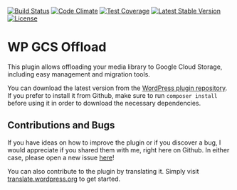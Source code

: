 [![Build Status](https://api.travis-ci.org/felixarntz/wp-gcs-offload.png?branch=master)](https://travis-ci.org/felixarntz/wp-gcs-offload)
[![Code Climate](https://codeclimate.com/github/felixarntz/wp-gcs-offload/badges/gpa.svg)](https://codeclimate.com/github/felixarntz/wp-gcs-offload)
[![Test Coverage](https://codeclimate.com/github/felixarntz/wp-gcs-offload/badges/coverage.svg)](https://codeclimate.com/github/felixarntz/wp-gcs-offload/coverage)
[![Latest Stable Version](https://poser.pugx.org/felixarntz/wp-gcs-offload/version)](https://packagist.org/packages/felixarntz/wp-gcs-offload)
[![License](https://poser.pugx.org/felixarntz/wp-gcs-offload/license)](https://packagist.org/packages/felixarntz/wp-gcs-offload)

WP GCS Offload
==============

This plugin allows offloading your media library to Google Cloud Storage, including easy management and migration tools.

You can download the latest version from the [WordPress plugin repository](http://wordpress.org/plugins/wp-gcs-offload/). If you prefer to install it from Github, make sure to run `composer install` before using it in order to download the necessary dependencies.

Contributions and Bugs
----------------------

If you have ideas on how to improve the plugin or if you discover a bug, I would appreciate if you shared them with me, right here on Github. In either case, please open a new issue [here](https://github.com/felixarntz/wp-gcs-offload/issues/new)!

You can also contribute to the plugin by translating it. Simply visit [translate.wordpress.org](https://translate.wordpress.org/projects/wp-plugins/wp-gcs-offload) to get started.
